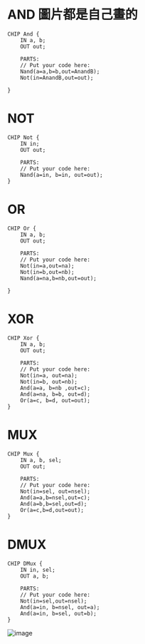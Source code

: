 # AND 圖片都是自己畫的

```
CHIP And {
    IN a, b;
    OUT out;

    PARTS:
    // Put your code here:
    Nand(a=a,b=b,out=AnandB);
    Not(in=AnandB,out=out);

}
```

# NOT
```
CHIP Not {
    IN in;
    OUT out;

    PARTS:
    // Put your code here:
    Nand(a=in, b=in, out=out);
}
```

# OR
```
CHIP Or {
    IN a, b;
    OUT out;

    PARTS:
    // Put your code here:
    Not(in=a,out=na);
    Not(in=b,out=nb);
    Nand(a=na,b=nb,out=out);

}
```

# XOR
```
CHIP Xor {
    IN a, b;
    OUT out;

    PARTS:
    // Put your code here:
    Not(in=a, out=na);
    Not(in=b, out=nb);
    And(a=a, b=nb ,out=c);
    And(a=na, b=b, out=d);
    Or(a=c, b=d, out=out); 
}
```

# MUX
```
CHIP Mux {
    IN a, b, sel;
    OUT out;

    PARTS:
    // Put your code here:
    Not(in=sel, out=nsel);
    And(a=a,b=nsel,out=c);
    And(a=b,b=sel,out=d);
    Or(a=c,b=d,out=out);
}
```

# DMUX
```
CHIP DMux {
    IN in, sel;
    OUT a, b;

    PARTS:
    // Put your code here:
    Not(in=sel,out=nsel);
    And(a=in, b=nsel, out=a);
    And(a=in, b=sel, out=b);
}
```
![image](https://user-images.githubusercontent.com/81726807/149161968-8fc29214-b660-4bb3-af0c-185b8213a98f.png)

